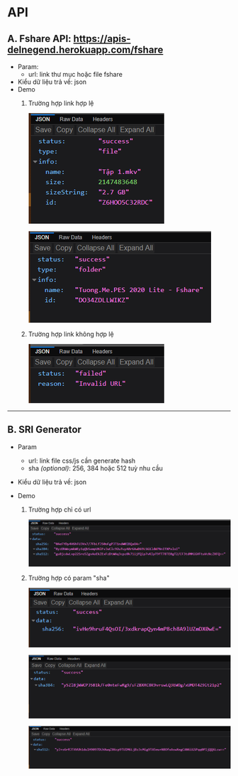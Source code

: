 # API
## A. Fshare API: https://apis-delnegend.herokuapp.com/fshare
- Param:
  - url: link thư mục hoặc file fshare
- Kiểu dữ liệu trả về: json
- Demo
  1. Trường hợp link hợp lệ
    
      ![demo](screenshots/fshareAPI/valid.file.png)

      ![demo](screenshots/fshareAPI/valid.folder.png)

  2. Trường hợp link không hợp lệ

      ![unvalid](screenshots/fshareAPI/unvalid.png)

<hr>

## B. SRI Generator
- Param
  - url: link file css/js cần generate hash<br>
  - sha *(optional)*: 256, 384 hoặc 512 tuỳ nhu cầu
- Kiểu dữ liệu trả về: json
- Demo

  1. Trường hợp chỉ có url

      ![urlOnly](screenshots/srigenAPI/urlOnly.png)

  2. Trường hợp có param "sha"

      ![withSHA256](screenshots/srigenAPI/withParam256.png)

      ![withSHA384](screenshots/srigenAPI/withParam384.png)

      ![withSHA512](screenshots/srigenAPI/withParam512.png)